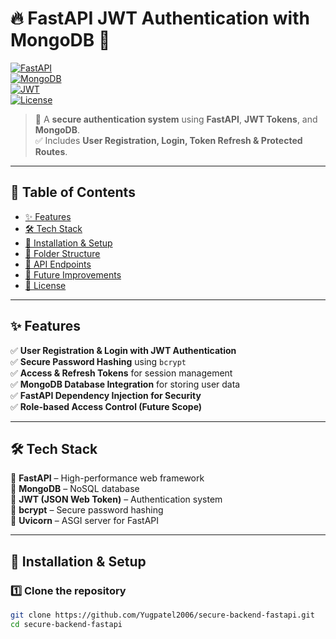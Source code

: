 # 🔥 FastAPI JWT Authentication with MongoDB 🚀  

[![FastAPI](https://img.shields.io/badge/FastAPI-0.103.1-blue?style=for-the-badge&logo=fastapi)](https://fastapi.tiangolo.com/)  
[![MongoDB](https://img.shields.io/badge/MongoDB-6.x-green?style=for-the-badge&logo=mongodb)](https://www.mongodb.com/)  
[![JWT](https://img.shields.io/badge/JWT-Auth-red?style=for-the-badge&logo=jsonwebtokens)](https://jwt.io/)  
[![License](https://img.shields.io/badge/license-MIT-brightgreen?style=for-the-badge)](LICENSE)  

> 🚀 A **secure authentication system** using **FastAPI**, **JWT Tokens**, and **MongoDB**.  
> ✅ Includes **User Registration, Login, Token Refresh & Protected Routes**.  

---

## 📜 **Table of Contents**
- [✨ Features](#-features)
- [🛠 Tech Stack](#-tech-stack)
- [🚀 Installation & Setup](#-installation--setup)
- [📂 Folder Structure](#-folder-structure)
- [🔑 API Endpoints](#-api-endpoints)
- [🎯 Future Improvements](#-future-improvements)
- [📜 License](#-license)

---

## ✨ **Features**
✅ **User Registration & Login with JWT Authentication**  
✅ **Secure Password Hashing** using `bcrypt`  
✅ **Access & Refresh Tokens** for session management  
✅ **MongoDB Database Integration** for storing user data  
✅ **FastAPI Dependency Injection for Security**  
✅ **Role-based Access Control (Future Scope)**  

---

## 🛠 **Tech Stack**
🔹 **FastAPI** – High-performance web framework  
🔹 **MongoDB** – NoSQL database  
🔹 **JWT (JSON Web Token)** – Authentication system  
🔹 **bcrypt** – Secure password hashing  
🔹 **Uvicorn** – ASGI server for FastAPI  

---

## 🚀 **Installation & Setup**

### 1️⃣ **Clone the repository**
```bash
git clone https://github.com/Yugpatel2006/secure-backend-fastapi.git
cd secure-backend-fastapi
